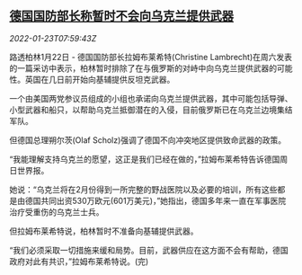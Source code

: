 <!--1642924863000-->
[德国国防部长称暂时不会向乌克兰提供武器](https://cn.reuters.com/article/germany-defence-minister-ukraine-weapon-idCNKBS2JX05L)
------

<div><i>2022-01-23T07:59:43Z</i></div><p>路透柏林1月22日 - 德国国防部长拉姆布莱希特(Christine Lambrecht)在周六发表的一篇采访中表示，柏林暂时排除了在与俄罗斯的对峙中向乌克兰提供武器的可能性。英国在几日前开始向基辅提供反坦克武器。</p><p>一个由美国两党参议员组成的小组也承诺向乌克兰提供武器，其中可能包括导弹、小型武器和船只，以帮助乌克兰抵御潜在的入侵，目前俄罗斯已在乌克兰边境集结军队。</p><p>但德国总理朔尔茨(Olaf Scholz)强调了德国不向冲突地区提供致命武器的政策。</p><p>“我能理解支持乌克兰的愿望，这正是我们已经在做的，”拉姆布莱希特告诉德国周日世界报。</p><p>她说：“乌克兰将在2月份得到一所完整的野战医院以及必要的培训，所有这些都是由德国共同出资530万欧元(601万美元)，”她指出，德国多年来一直在军事医院治疗受重伤的乌克兰士兵。</p><p>但拉姆布莱希特说，柏林暂时不准备向基辅提供武器。</p><p>“我们必须采取一切措施来缓和局势。目前，武器供应在这方面不会有帮助，德国政府对此有共识，”拉姆布莱希特说。(完)</p>
